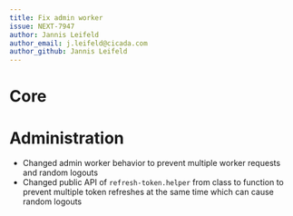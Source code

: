 ```yaml
---
title: Fix admin worker
issue: NEXT-7947
author: Jannis Leifeld
author_email: j.leifeld@cicada.com
author_github: Jannis Leifeld
---
```

# Core
# Administration
* Changed admin worker behavior to prevent multiple worker requests and random logouts
* Changed public API of `refresh-token.helper` from class to function to prevent multiple token refreshes at the same time which can cause random logouts
